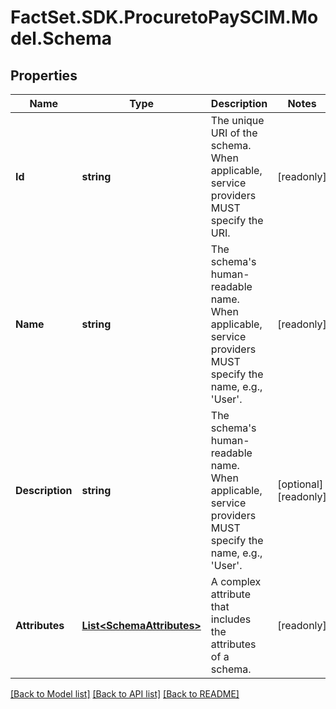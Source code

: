 # FactSet.SDK.ProcuretoPaySCIM.Model.Schema

## Properties

Name | Type | Description | Notes
------------ | ------------- | ------------- | -------------
**Id** | **string** | The unique URI of the schema. When applicable, service providers MUST specify the URI. | [readonly] 
**Name** | **string** | The schema&#39;s human-readable name.  When applicable, service providers MUST specify the name, e.g., &#39;User&#39;. | [readonly] 
**Description** | **string** | The schema&#39;s human-readable name.  When applicable, service providers MUST specify the name, e.g., &#39;User&#39;. | [optional] [readonly] 
**Attributes** | [**List&lt;SchemaAttributes&gt;**](SchemaAttributes.md) | A complex attribute that includes the attributes of a schema. | [readonly] 

[[Back to Model list]](../README.md#documentation-for-models) [[Back to API list]](../README.md#documentation-for-api-endpoints) [[Back to README]](../README.md)

